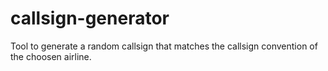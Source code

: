 # callsign-generator
Tool to generate a random callsign that matches the callsign convention of the choosen airline.
